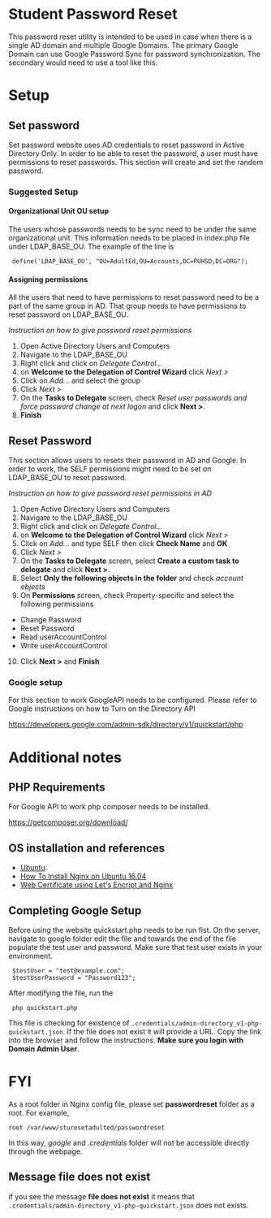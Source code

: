# Student Password Reset

This password reset utility is intended to be used in case when there is a single AD domain and multiple Google Domains.
The primary Google Domain can use Google Password Sync for password synchronization. The secondary would need to use a tool like this.

# Setup

## Set password

Set password website uses AD credentials to reset password in Active Directory Only. In order to be able to reset the password, a user must have permissions to reset passwords. This section will create and set the random password.

### Suggested Setup

#### Organizational Unit OU setup

The users whose passwords needs to be sync need to be under the same organizational unit. This information needs to be placed in index.php file under LDAP_BASE_OU.
The example of the line is

     define('LDAP_BASE_OU', "OU=AdultEd,OU=Accounts,DC=PUHSD,DC=ORG");


#### Assigning permissions

All the users that need to have permissions to reset password need to be a part of the same group in AD. That group needs to have permissions to reset password on LDAP_BASE_OU.

*Instruction on how to give password reset permissions*

1. Open Active Directory Users and Computers
2. Navigate to the LDAP_BASE_OU
3. Right click and click on *Delegate Control...*
4. on **Welcome to the Delegation of Control Wizard** click *Next >*
5. Click on *Add...* and select the group
6. Click *Next >*
7. On the **Tasks to Delegate** screen, check *Reset user passwords and force password change at next logon* and click **Next >**.
8. **Finish**


## Reset Password

This section allows users to resets their password in AD and Google. In order to work, the SELF permissions might need to be set on LDAP_BASE_OU to reset password.

*Instruction on how to give password reset permissions in AD*

1. Open Active Directory Users and Computers
2. Navigate to the LDAP_BASE_OU
3. Right click and click on *Delegate Control...*
4. on **Welcome to the Delegation of Control Wizard** click *Next >*
5. Click on *Add...* and type SELF then click **Check Name** and **OK**
6. Click *Next >*
7. On the **Tasks to Delegate** screen, select **Create a custom task to delegate** and click **Next >**.
8. Select **Only the following objects in the folder** and check *account objects*
9. On **Permissions** screen, check Property-specific and select the following permissions

  - Change Password
  - Reset Password
  - Read userAccountControl
  - Write userAccountControl

10. Click **Next >** and **Finish**


### Google setup

For this section to work GoogleAPI needs to be configured. Please refer to Google instructions on how to Turn on the Directory API

https://developers.google.com/admin-sdk/directory/v1/quickstart/php


# Additional notes

## PHP Requirements

For Google API to work php composer needs to be installed.

https://getcomposer.org/download/

## OS installation and references

- [Ubuntu](https://www.ubuntu.com/server).
- [How To Install Nginx on Ubuntu 16.04](https://www.digitalocean.com/community/tutorials/how-to-install-nginx-on-ubuntu-16-04)
- [Web Certificate using Let's Encript and Nginx](https://www.digitalocean.com/community/tutorials/how-to-secure-nginx-with-let-s-encrypt-on-ubuntu-16-04)


## Completing Google Setup

Before using the website quickstart.php needs to be run fist. On the server, navigate to google folder edit the file and towards the end of the file populate the test user and password. Make sure that test user exists in your environment.

     $testUser = "test@example.com";
     $testUserPassword = "Password123";

After modifying the file, run the

     php quickstart.php

This file is checking for existence of ```.credentials/admin-directory_v1-php-quickstart.json```. If the file does not exist it will provide a URL. Copy the link into the browser and follow the instructions. **Make sure you login with Domain Admin User**.



# FYI

As a root folder in Nginx config file, please set **passwordreset** folder as a root. For example,

    root /var/www/sturesetadulted/passwordreset


In this way, *google* and *.credentials* folder will not be accessible directly through the webpage.

## Message **file does not exist**

if you see the message **file does not exist** it means that ```.credentials/admin-directory_v1-php-quickstart.json``` does not exists.
